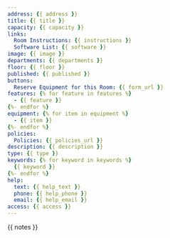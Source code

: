 ```yaml
---
address: {{ address }}
title: {{ title }}
capacity: {{ capacity }}
links:
  Room Instructions: {{ instructions }}
  Software List: {{ software }}
image: {{ image }}
departments: {{ departments }}
floor: {{ floor }}
published: {{ published }}
buttons:
  Reserve Equipment for this Room: {{ form_url }}
features: {% for feature in features %}
  - {{ feature }}
{%- endfor %}
equipment: {% for item in equipment %}
  - {{ item }}
{%- endfor %}
policies:
  Policies: {{ policies_url }}
description: {{ description }}
type: {{ type }}
keywords: {% for keyword in keywords %}
  {{ keyword }}
{%- endfor %}
help:
  text: {{ help_text }}
  phone: {{ help_phone }}
  email: {{ help_email }}
access: {{ access }}
---
```


{{ notes }}
